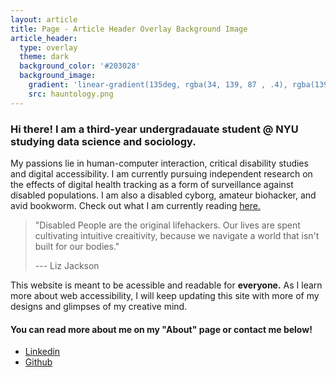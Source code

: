 ```yaml
---
layout: article
title: Page - Article Header Overlay Background Image
article_header:
  type: overlay
  theme: dark
  background_color: '#203028'
  background_image:
    gradient: 'linear-gradient(135deg, rgba(34, 139, 87 , .4), rgba(139, 34, 139, .4))'
    src: hauntology.png
---
```


### Hi there! I am a third-year undergradauate student @ NYU studying data science and sociology.

My passions lie in human-computer interaction, critical disability studies and digital accessibility. I am currently pursuing independent research on the effects of digital health tracking as a form of surveillance against disabled populations. I am also a disabled cyborg, amateur biohacker, and avid bookworm. Check out what I am currently reading [here.](https://www.goodreads.com/user/show/46515398-paige-h)

> "Disabled People are the original lifehackers. Our lives are spent cultivating intuitive creaitivity, because we navigate a world that isn't built for our bodies." 
>
> --- Liz Jackson 

This website is meant to be acessible and readable for **everyone.** As I learn more about web accessibility, I will keep updating this site with more of my designs and glimpses of my creative mind.
#### You can read more about me on my "About" page or contact me below!
- [Linkedin](https://www.linkedin.com/in/paige-hanoka-84186a141/)
- [Github](https://github.com/paigehauntology)
